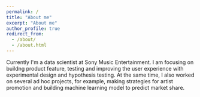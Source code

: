 ```yaml
---
permalink: /
title: "About me"
excerpt: "About me"
author_profile: true
redirect_from: 
  - /about/
  - /about.html
---
```


Currently I'm a data scientist at Sony Music Entertainment. I am focusing on buildng product feature, testing and improving the user experience with experimental design and hypothesis testing. At the same time, I also worked on several ad hoc projects, for example, making strategies for artist promotion and building machine learning model to predict market share.
